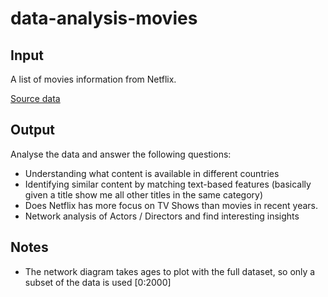 # data-analysis-movies

## Input

A list of movies information from Netflix.

[Source data](https://www.kaggle.com/datasets/shivamb/netflix-shows)

## Output

Analyse the data and answer the following questions:

- Understanding what content is available in different countries
- Identifying similar content by matching text-based features (basically given a title show me all other titles in the same category)
- Does Netflix has more focus on TV Shows than movies in recent years.
- Network analysis of Actors / Directors and find interesting insights

## Notes

- The network diagram takes ages to plot with the full dataset, so only a subset of the data is used [0:2000]